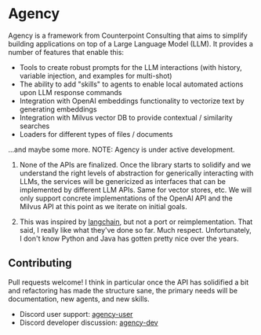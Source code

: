 # Agency

Agency is a framework from Counterpoint Consulting that aims to simplify building applications on top of a Large Language Model (LLM).  It
provides a number of features that enable this:

- Tools to create robust prompts for the LLM interactions (with history, variable injection, and examples for multi-shot)
- The ability to add "skills" to agents to enable local automated actions upon LLM response commands
- Integration with OpenAI embeddings functionality to vectorize text by generating embeddings
- Integration with Milvus vector DB to provide contextual / similarity searches
- Loaders for different types of files / documents

...and maybe some more.  NOTE: Agency is under active development.

1. None of the APIs are finalized.  Once the library starts to solidify and we understand the right levels of abstraction
for generically interacting with LLMs, the services will be genericized as interfaces that can be implemented by different
LLM APIs.  Same for vector stores, etc.  We will only support concrete implementations of the OpenAI API and the Milvus API
at this point as we iterate on initial goals.

2. This was inspired by [langchain](https://python.langchain.com/en/latest/index.html), but not a port or reimplementation. That
said, I really like what they've done so far.  Much respect.  Unfortunately, I don't know Python and Java has gotten pretty nice
over the years.

## Contributing
 
 Pull requests welcome!  I think in particular once the API has solidified a bit and refactoring has made the structure sane, the 
 primary needs will be documentation, new agents, and new skills.
 
 - Discord user support: [agency-user](https://discord.com/channels/1102704021342519368/1102704226561441832)
 - Discord developer discussion: [agency-dev](https://discord.com/channels/1102704021342519368/1102704258471710783)
 
